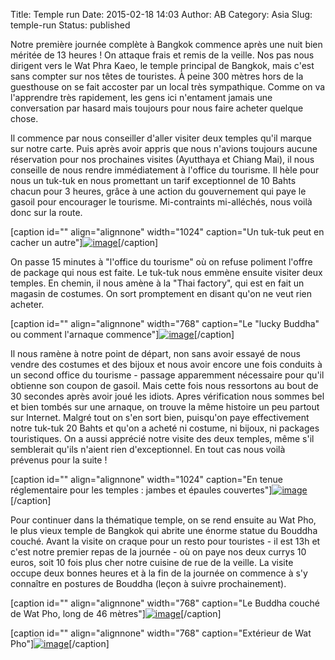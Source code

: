 Title: Temple run
Date: 2015-02-18 14:03
Author: AB
Category: Asia
Slug: temple-run
Status: published

Notre première journée complète à Bangkok commence après une nuit bien
méritée de 13 heures ! On attaque frais et remis de la veille. Nos pas
nous dirigent vers le Wat Phra Kaeo, le temple principal de Bangkok,
mais c'est sans compter sur nos têtes de touristes. À peine 300 mètres
hors de la guesthouse on se fait accoster par un local très sympathique.
Comme on va l'apprendre très rapidement, les gens ici n'entament jamais
une conversation par hasard mais toujours pour nous faire acheter
quelque chose.  
<!--more-->

Il commence par nous conseiller d'aller visiter deux temples qu'il
marque sur notre carte. Puis après avoir appris que nous n'avions
toujours aucune réservation pour nos prochaines visites (Ayutthaya et
Chiang Mai), il nous conseille de nous rendre immédiatement à l'office
du tourisme. Il hèle pour nous un tuk-tuk en nous promettant un tarif
exceptionnel de 10 Bahts chacun pour 3 heures, grâce à une action du
gouvernement qui paye le gasoil pour encourager le tourisme.
Mi-contraints mi-alléchés, nous voilà donc sur la route.

[caption id="" align="alignnone" width="1024" caption="Un tuk-tuk peut
en cacher un
autre"][![image](https://astridetjdenasie.files.wordpress.com/2015/02/wpid-sam_2699.jpg?w=1024 "Tuk-tuk")](https://astridetjdenasie.files.wordpress.com/2015/02/wpid-sam_2699.jpg)[/caption]

On passe 15 minutes à "l'office du tourisme" où on refuse poliment
l'offre de package qui nous est faite. Le tuk-tuk nous emmène ensuite
visiter deux temples. En chemin, il nous amène à la "Thai factory", qui
est en fait un magasin de costumes. On sort promptement en disant qu'on
ne veut rien acheter.

[caption id="" align="alignnone" width="768" caption="Le "lucky Buddha"
ou comment l'arnaque
commence"][![image](https://astridetjdenasie.files.wordpress.com/2015/02/wpid-sam_2681.jpg?w=768 "Lucky buddha")](https://astridetjdenasie.files.wordpress.com/2015/02/wpid-sam_2681.jpg)[/caption]

Il nous ramène à notre point de départ, non sans avoir essayé de nous
vendre des costumes et des bijoux et nous avoir encore une fois conduits
à un second office du tourisme - passage apparemment nécessaire pour
qu'il obtienne son coupon de gasoil. Mais cette fois nous ressortons au
bout de 30 secondes après avoir joué les idiots. Apres vérification nous
sommes bel et bien tombés sur une arnaque, on trouve la même histoire un
peu partout sur Internet. Malgré tout on s'en sort bien, puisqu'on paye
effectivement notre tuk-tuk 20 Bahts et qu'on a acheté ni costume, ni
bijoux, ni packages touristiques. On a aussi apprécié notre visite des
deux temples, même s'il semblerait qu'ils n'aient rien d'exceptionnel.
En tout cas nous voilà prévenus pour la suite !

[caption id="" align="alignnone" width="1024" caption="En tenue
réglementaire pour les temples : jambes et épaules
couvertes"][![image](https://astridetjdenasie.files.wordpress.com/2015/02/wpid-sam_2744.jpg?w=1024 "Nous")](https://astridetjdenasie.files.wordpress.com/2015/02/wpid-sam_2744.jpg)[/caption]

Pour continuer dans la thématique temple, on se rend ensuite au Wat Pho,
le plus vieux temple de Bangkok qui abrite une énorme statue du Bouddha
couché. Avant la visite on craque pour un resto pour touristes - il est
13h et c'est notre premier repas de la journée - où on paye nos deux
currys 10 euros, soit 10 fois plus cher notre cuisine de rue de la
veille. La visite occupe deux bonnes heures et à la fin de la journée on
commence à s'y connaître en postures de Bouddha (leçon à suivre
prochainement).

[caption id="" align="alignnone" width="768" caption="Le Buddha couché
de Wat Pho, long de 46
mètres"][![image](https://astridetjdenasie.files.wordpress.com/2015/02/wpid-sam_2766.jpg?w=768 "Buddha couché")](https://astridetjdenasie.files.wordpress.com/2015/02/wpid-sam_2766.jpg)[/caption]

[caption id="" align="alignnone" width="768" caption="Extérieur de Wat
Pho"][![image](https://astridetjdenasie.files.wordpress.com/2015/02/wpid-sam_2780.jpg?w=768 "Wat Pho")](https://astridetjdenasie.files.wordpress.com/2015/02/wpid-sam_2780.jpg)[/caption]

